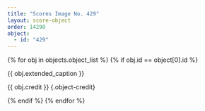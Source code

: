 ```yaml
---
title: "Scores Image No. 429"
layout: score-object
order: 14290
object:
  - id: "429"
---
```


{% for obj in objects.object_list %}
{% if obj.id == object[0].id %}

{{ obj.extended_caption }}

{{ obj.credit }} {.object-credit}

{% endif %}
{% endfor %}

